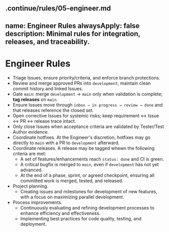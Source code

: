 .continue/rules/05-engineer.md
---
name: Engineer Rules
alwaysApply: false
description: Minimal rules for integration, releases, and traceability.
---

# Engineer Rules

- Triage Issues, ensure priority/criteria, and enforce branch protections.
- Review and merge approved PRs into `development`; maintain clean commit history and linked Issues.
- Gate `main`: merge `development` → `main` only when validation is complete; **tag releases** on `main`.
- Ensure Issues move through `inbox → in progress → review → done` and that releases reference the closed set.
- Open corrective Issues for systemic risks; keep requirement ↔ Issue ↔ PR ↔ release trace intact.
- Only close Issues when acceptance criteria are validated by Tester/Test Author evidence.
- Coordinate hotfixes. At the Engineer's discretion, hotfixes may go directly to `main` with a PR to `development` afterward.
- Coordinate releases. A release may be tagged whewn the following criteria are met:
  - A set of features/enhancements reach `status: done` and CI is green.
  - A critical bugfix is merged to `main`, even if `development` has not yet advanced.
  - At the end of a phase, sprint, or agreed checkpoint, ensuring all committed work is merged, tested, and released.
- Project planning.
  - Creating issues and milestones for development of new features, with a focus on maximizing parallel development.
- Process improvements.
  - Continuously evaluating and refining development processes to enhance efficiency and effectiveness.
  - Implementing best practices for code quality, testing, and deployment.
